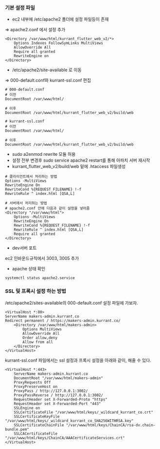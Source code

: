 ### 기본 설정 파일

- ec2 내부에 /etc/apache2 폴더에 설정 파일등이 존재

⇒ apache2.conf 에서 설정 추가

```shell
<Directory /var/www/html/kurrant_flutter_web_v2/*>
    Options Indexes FollowSymLinks MultiViews
    AllowOverride All
    Require all granted
    RewriteEngine on
</Directory>
```

- /etc/apache2/site-available 로 이동

⇒ 000-default.conf와 kurrant-ssl.conf 편집

```shell
# 000-default.conf
# 이전
DocumentRoot /var/www/html/

# 이후
DocumentRoot /var/www/html/kurrant_flutter_web_v2/build/web

# kurrant-ssl.conf
# 이전
DocumentRoot /var/www/html/

# 이후
DocumentRoot /var/www/html/kurrant_flutter_web_v2/build/web
```

- sudo a2enmod rewrite 모듈 허용
- 설정 전부 변경후 sudo service apache2 restart를 통해 아파치 서버 재시작
- kurrant_flutter_web_v2/build/web 밑에 .htaccess 파일생성

```shell
# 클라이언트에서 처리하는 방법
Options -MultiViews
RewriteEngine On
RewriteCond %{REQUEST_FILENAME} !-f
RewriteRule ^ index.html [QSA,L]

# 서버에서 처리하는 방법
# apache2.conf 안에 다음과 같이 설정을 넣어줌
<Directory "/var/www/html">
	Options -MultiViews
    RewriteEngine On
    RewriteCond %{REQUEST_FILENAME} !-f
    RewriteRule ^ index.html [QSA,L]
    Require all granted
</Directory>
```

- dev서버 포트

ec2 인바운드규칙에서 3003, 3005 추가

- apache 상태 확인

```shell
systemctl status apache2.service
```

### SSL 및 프록시 설정 하는 방법

/etc/apache2/sites-available의 000-default.conf 설정 파일에 가보자.

```shell
<VirtualHost *:80>
ServerName makers-admin.kurrant.co
Redirect permanent / https://makers-admin.kurrant.co/
	<Directory /var/www/html/makers-admin>
		Options MultiViews
		AllowOverride All
		Order allow,deny
		Allow from all
	</Directory>
</VirtualHost>
```

kurrant-ssl.conf 파일에서는 ssl 설정과 프록시 설정을 아래와 같이, 해줄 수 있다.

```shell
<VirtualHost *:443>
	ServerName makers-admin.kurrant.co
	DocumentRoot "/var/www/html/makers-admin"
	ProxyRequests Off
	ProxyPreserveHost on
	ProxyPass / http://127.0.0.1:3002/
	ProxyPassReverse / http://127.0.0.1:3002/
	RequestHeader set X-Forwarded-Proto "https"
	RequestHeader set X-Forwarded-Port "443"
	SSLEngine on
	SSLCertificateFile "/var/www/html/keys/_wildcard_kurrant_co.crt"
	SSLCertificateKeyFile "/var/www/html/keys/_wildcard_kurrant_co_SHA256WITHRSA.key"
	SSLCertificateChainFile "/var/www/html/keys/ChainCA/rsa-dv.chain-bundle.pem"
	SSLCACertificateFile "/var/www/html/keys/ChainCA/AAACertificateServices.crt"
</VirtualHost>
```
